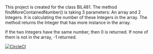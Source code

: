 This project is created for the class BIL481. 
The method findMoreContainedNumber() is taking 3 parameters: An array and 2 Integers. It is calculating the number of these Integers in the array. The method returns the Integer that has more instance in the array.

If the two Integers have the same number, then 0 is returned. If none of them is not in the array, -1 returned.

[![CircleCI](https://circleci.com/gh/eladogruyol/webApp/tree/main.svg?style=svg)](https://circleci.com/gh/eladogruyol/webApp/tree/main)